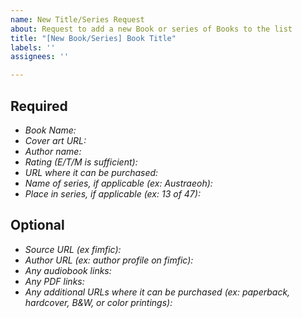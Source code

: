 ```yaml
---
name: New Title/Series Request
about: Request to add a new Book or series of Books to the list
title: "[New Book/Series] Book Title"
labels: ''
assignees: ''

---
```


Required
---
* *Book Name:*
* *Cover art URL:*
* *Author name:*
* *Rating (E/T/M is sufficient):*
* *URL where it can be purchased:*
* *Name of series, if applicable (ex: Austraeoh):*
* *Place in series, if applicable (ex: 13 of 47):*

Optional
---
* *Source URL (ex fimfic):*
* *Author URL (ex: author profile on fimfic):*
* *Any audiobook links:*
* *Any PDF links:*
* *Any additional URLs where it can be purchased (ex: paperback, hardcover, B&W, or color printings):*
